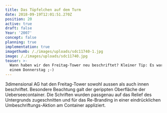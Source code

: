 ```yaml
---
title: Das Tüpfelchen auf dem Turm
date: 2018-09-19T12:01:51.270Z
position: 20
active: true
draft: false
Year: '2007'
concept: false
planning: true
implementation: true
imagethumb: /./images/uploads/sdc11740-1.jpg
image: /./images/uploads/sdc11740.jpg
teaser: >-
  Wann haben wir den Freitag-Tower neu beschriftet? Kleiner Tip: Es war nicht an
  einem Donnerstag ;-)
---
```

3dimensional AG hat den Freitag-Tower sowohl aussen als auch innen beschriftet. Besondere Beachtung galt der gerippten Oberfläche der Ueberseecontainer. Die Schriften wurden passgenau auf das Relief des Untergrunds zugeschnitten und für das Re-Branding in einer eindrücklichen Umbeschriftungs-Aktion am Container appliziert.
